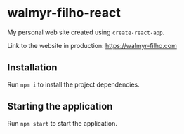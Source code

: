 # walmyr-filho-react

My personal web site created using `create-react-app`.

Link to the website in production: https://walmyr-filho.com

## Installation

Run `npm i` to install the project dependencies.

## Starting the application

Run `npm start` to start the application.
